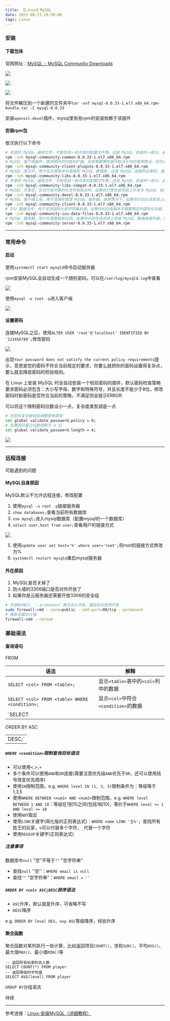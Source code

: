 ```yaml
---
title: 【Linux】MySQL
date: 2023-08-21 20:50:06
tags: Linux
---
```


### 安装

#### 下载包体

官网网址：[MySQL :: MySQL Community Downloads](https://dev.mysql.com/downloads/)

<img src="/../images/linux/mysql/安装网址1.png"></img>

<img src="/../images/linux/mysql/安装网址2.png"></img>

<img src="/../images/linux/mysql/安装网址3.png"></img>

将文件解压到一个新建的文件夹中`tar -xvf mysql-8.0.33-1.el7.x86_64.rpm-bundle.tar -C mysql-8.0.33`

安装`openssl-devel`插件，mysql里有些rpm的安装依赖于该插件

#### 安装rpm包

依次执行以下命令

```bash
# 共享的 MySQL 通用文件，可能包括一些共享的配置文件等。这是 MySQL 安装的一部分，通常需要安装
rpm -ivh mysql-community-common-8.0.33-1.el7.x86_64.rpm
# MySQL 客户端插件，提供额外的功能和扩展。具体需要哪些插件取决于你的使用情况。你可以根据你的需要来决定是否安装这些插件。
rpm -ivh mysql-community-client-plugins-8.0.33-1.el7.x86_64.rpm
# MySQL 库文件，用于在应用程序中连接到 MySQL 数据库。这是 MySQL 连接所必需的，通常需要安装
rpm -ivh mysql-community-libs-8.0.33-1.el7.x86_64.rpm
# 共享的 MySQL 通用文件，可能包括一些共享的配置文件等。这是 MySQL 安装的一部分，通常需要安装
rpm -ivh mysql-community-libs-compat-8.0.33-1.el7.x86_64.rpm
# MySQL 开发包，包含开发所需的头文件和库文件。如果你打算在该系统上开发与 MySQL 相关的应用程序，你需要安装此包
rpm -ivh mysql-community-devel-8.0.33-1.el7.x86_64.rpm
# MySQL 客户端工具，用于连接和管理 MySQL 服务器。通常情况下，如果你计划从该系统上远程连接到其他 MySQL 服务器，你需要安装此包。如果你的系统不需要连接其他 MySQL 服务器，则可能不需要安装
rpm -ivh mysql-community-client-8.0.33-1.el7.x86_64.rpm
# ICU 数据文件，用于支持国际化和字符集处理。如果你的应用程序不需要特定的国际化功能，则可能不需要安装
rpm -ivh mysql-community-icu-data-files-8.0.33-1.el7.x86_64.rpm
# MySQL 服务器，用于托管数据库实例。如果你计划在该系统上安装 MySQL 数据库服务器，你需要安装此包
rpm -ivh mysql-community-server-8.0.33-1.el7.x86_64.rpm
```

---

### 常用命令

#### 启动

使用`systemctl start mysqld`命令启动服务器

rpm安装MySQL会自动生成一个随机密码，可以在`/var/log/mysqld.log`中查看

<img src="/../images/linux/mysql/随机密码.png">

使用`mysql -u root -p`进入客户端

<img src="/../images/linux/mysql/输入密码.png">

#### 设置密码

连接MySQL之后，使用`ALTER USER 'root'@'localhost' IDENTIFIED BY '123456789';`修改密码

<img src="/../images/linux/mysql/设置密码.png">

出现`Your password does not satisfy the current policy requirements`提示，意思是您的密码不符合当前规定的要求，你要么就把你的密码设置得复杂点，要么就去降低密码的校验规则。

在 Linux 上安装 MySQL 时会自动安装一个校验密码的插件，默认密码检查策略要求密码必须包含：大小写字母、数字和特殊符号，并且长度不能少于8位。修改密码时新密码是否符合当前的策略，不满足则会提示ERROR

可以将这个限制密码位数设小一点，复杂度类型调底一点

```bash
# 将密码复杂度校验调整简单类型
set global validate_password.policy = 0;
# 设置密码最少位数限制为 4 位
set global validate_password.length = 4;
```

<img src="/../images/linux/mysql/设置密码复杂度.png">

---

### 远程连接

可能遇到的问题

#### MySQL自身原因

MySQL默认不允许远程连接，修改配置

1. 使用`mysql -u root -p`链接服务器
2. `show databases;`查看当前所有数据库
3. `use mysql;`进入mysql数据库（配置mysql的一个数据库）
4. `select user,host from user;`查看用户的链接方式

<img src="/../images/linux/mysql/链接方式.png">

5. 使用`update user set host='%' where user='root';`将root的链接方式修改为%
6. `systemctl restart mysqld`重启mysql服务器

#### 外在原因

1. MySQL是否关掉了
2. 防火墙的3306端口是否对外开放了
3. 如果你是云服务器还需要开放3306的安全组

```bash
# 开放80端口，`--premanent`表示永久开放，重启后也依然开放
sudo firewall-cmd --zone=public --add-port=80/tcp --permanent
# 重新加载防火墙
firewall-cmd --reload
```

### 基础语法

#### 查询语句

| 语法                                                | 解释                                 |
| --------------------------------------------------- | ------------------------------------ |
| `SELECT <col> FROM <table>;`                        | 显示`<table>`表中的`<col>`列中的数据 |
| `SELECT <col> FROM <table> WHERE <condition>;`      | 显示`<col>`中符合`<condition>`的数据 |
| `SELECT <col> FROM <table> ORDER BY <col> ASC|DESC;` | 按照排序显示查询数据                 |

##### `WHERE <condition>`限制查询目标语法

- 可以使用<,>,=
- 多个条件可以使用`AND`和`OR`连接(需要注意优先级`AND`优先于`OR`，还可以使用括号改变优先顺序)
- 使用`IN`限制范围，e.g. `WHERE level IN (1, 3, 5)`限制条件为：等级等于1,3,5
- 使用`WHERE BETWEEN <num1> AND <num2>`限制范围，e.g. `WHERE level BETWEEN 1 AND 10`：等级在1到10之间(包括1和10)，等价于`WHERE level >= 1 AND level <= 10`
- 使用`NOT`取反
- 使用`LINK`关键字(简化版的正则表达式)：`WHERE name LINK '王%'`，查找所有姓王的玩家，`%`可以代替多个字符，`_`代替一个字符
- 使用`REGEXP`关键字(正则表达式)

##### 注意事项

数据库中`null` "空"不等于`""` "空字符串"

- 查找`null` ''空''：`WHERE email is null`
- 查找`""` "空字符串"：`WHERE email = ''`

##### `ORDER BY <col> ASC|DESC`排序语法

- `ASC`升序，默认就是升序，可省略不写
- `DESC`降序

e.g. `ORDER BY level DES, exp ASC`等级降序，经验升序

#### 聚合函数

聚合函数对某列执行一些计算，比如返回项目`COUNT()`，求和`SUN()`、平均`AVG()`、最大值`MAX()`、最小值`MIN()`等

```mysql
-- 返回所有玩家的总人数
SELECT COUNT(*) FROM player
-- 返回等级的平均值
SELECT AVG(level) FROM player
```

`GROUP BY`分组语法

待续





---

参考连接：[Linux-安装MySQL（详细教程）](https://blog.csdn.net/u013733643/article/details/128970496)
